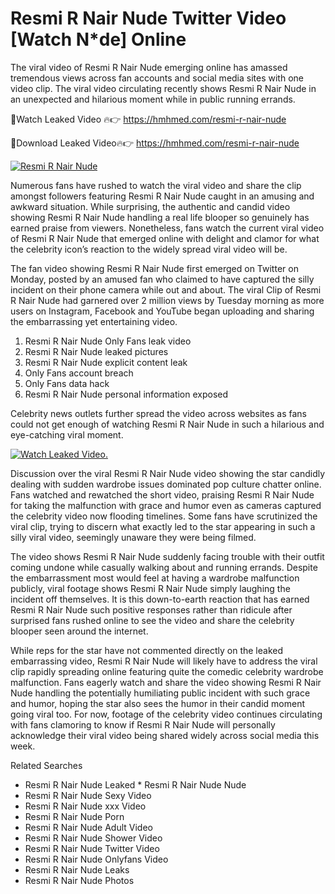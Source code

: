 ﻿# Resmi R Nair Nude Twitter Video [Watch N*de] Online

The viral video of ﻿Resmi R Nair Nude emerging online has amassed tremendous views across fan accounts and social media sites with one video clip. The viral video circulating recently shows ﻿Resmi R Nair Nude in an unexpected and hilarious moment while in public running errands. 

🔴Watch Leaked Video 🔥👉  https://hmhmed.com/resmi-r-nair-nude 

🔴Download Leaked Video🔥👉  https://hmhmed.com/resmi-r-nair-nude 

[![Resmi R Nair Nude](https://i.imgur.com/dJHk4Zq.gif)](https://hmhmed.com/resmi-r-nair-nude)

Numerous fans have rushed to watch the viral video and share the clip amongst followers featuring ﻿Resmi R Nair Nude caught in an amusing and awkward situation. While surprising, the authentic and candid video showing ﻿Resmi R Nair Nude handling a real life blooper so genuinely has earned praise from viewers. Nonetheless, fans watch the current viral video of ﻿Resmi R Nair Nude that emerged online with delight and clamor for what the celebrity icon’s reaction to the widely spread viral video will be.

The fan video showing ﻿Resmi R Nair Nude first emerged on Twitter on Monday, posted by an amused fan who claimed to have captured the silly incident on their phone camera while out and about. The viral Clip of ﻿Resmi R Nair Nude had garnered over 2 million views by Tuesday morning as more users on Instagram, Facebook and YouTube began uploading and sharing the embarrassing yet entertaining video. 

1. ﻿Resmi R Nair Nude Only Fans leak video
2. ﻿Resmi R Nair Nude leaked pictures
3. ﻿Resmi R Nair Nude explicit content leak
4. Only Fans account breach
5. Only Fans data hack
6. ﻿Resmi R Nair Nude personal information exposed

Celebrity news outlets further spread the video across websites as fans could not get enough of watching ﻿Resmi R Nair Nude in such a hilarious and eye-catching viral moment. 

[![Watch Leaked Video.](https://miro.medium.com/v2/resize:fit:828/format:webp/1*cilzJN44JGOrTw9NJCrNHA.gif "Watch Leaked Video")](https://hmhmed.com/resmi-r-nair-nude)

Discussion over the viral ﻿Resmi R Nair Nude video showing the star candidly dealing with sudden wardrobe issues dominated pop culture chatter online. Fans watched and rewatched the short video, praising ﻿Resmi R Nair Nude for taking the malfunction with grace and humor even as cameras captured the celebrity video now flooding timelines. Some fans have scrutinized the viral clip, trying to discern what exactly led to the star appearing in such a silly viral video, seemingly unaware they were being filmed.

The video shows ﻿Resmi R Nair Nude suddenly facing trouble with their outfit coming undone while casually walking about and running errands. Despite the embarrassment most would feel at having a wardrobe malfunction publicly, viral footage shows ﻿Resmi R Nair Nude simply laughing the incident off themselves. It is this down-to-earth reaction that has earned ﻿Resmi R Nair Nude such positive responses rather than ridicule after surprised fans rushed online to see the video and share the celebrity blooper seen around the internet.  

While reps for the star have not commented directly on the leaked embarrassing video, ﻿Resmi R Nair Nude will likely have to address the viral clip rapidly spreading online featuring quite the comedic celebrity wardrobe malfunction. Fans eagerly watch and share the video showing ﻿Resmi R Nair Nude handling the potentially humiliating public incident with such grace and humor, hoping the star also sees the humor in their candid moment going viral too. For now, footage of the celebrity video continues circulating with fans clamoring to know if ﻿Resmi R Nair Nude will personally acknowledge their viral video being shared widely across social media this week.

Related Searches
* ﻿Resmi R Nair Nude Leaked
﻿* Resmi R Nair Nude Nude
* ﻿Resmi R Nair Nude Sexy Video
* ﻿Resmi R Nair Nude xxx Video
* ﻿Resmi R Nair Nude Porn
* ﻿Resmi R Nair Nude Adult Video
* ﻿Resmi R Nair Nude Shower Video
* ﻿Resmi R Nair Nude Twitter Video
* ﻿Resmi R Nair Nude Onlyfans Video
* ﻿Resmi R Nair Nude Leaks
* ﻿Resmi R Nair Nude Photos